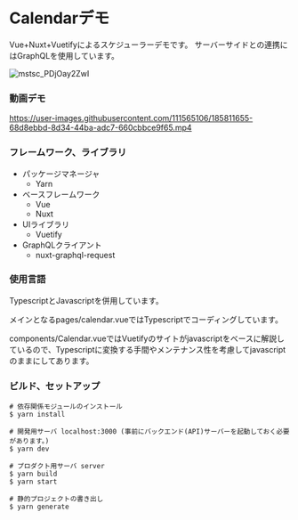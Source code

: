 # Calendarデモ

Vue+Nuxt+Vuetifyによるスケジューラーデモです。
サーバーサイドとの連携にはGraphQLを使用しています。

![mstsc_PDjOay2ZwI](https://user-images.githubusercontent.com/111565106/185811726-5306382a-0340-4b34-9f9a-52f01a2e5c10.png)

### 動画デモ

https://user-images.githubusercontent.com/111565106/185811655-68d8ebbd-8d34-44ba-adc7-660cbbce9f65.mp4

### フレームワーク、ライブラリ
* パッケージマネージャ
  * Yarn 
* ベースフレームワーク
  * Vue
  * Nuxt
* UIライブラリ
  * Vuetify
* GraphQLクライアント
  * nuxt-graphql-request

### 使用言語

TypescriptとJavascriptを併用しています。

メインとなるpages/calendar.vueではTypescriptでコーディングしています。

components/Calendar.vueではVuetifyのサイトがjavascriptをベースに解説しているので、Typescriptに変換する手間やメンテナンス性を考慮してjavascriptのままにしてあります。
  
### ビルド、セットアップ

```
# 依存関係モジュールのインストール
$ yarn install

# 開発用サーバ localhost:3000 (事前にバックエンド(API)サーバーを起動しておく必要があります。)
$ yarn dev

# プロダクト用サーバ server
$ yarn build
$ yarn start

# 静的プロジェクトの書き出し
$ yarn generate
```

